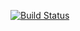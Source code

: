 [![Build Status](https://travis-ci.com/Welheminah/settings-bill-expressjs.svg?branch=main)](https://travis-ci.com/Welheminah/settings-bill-expressjs)